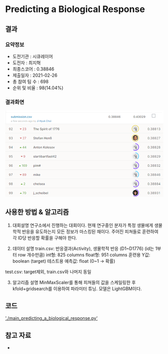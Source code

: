 # Predicting a Biological Response

## 결과

### 요약정보

- 도전기관 : 시큐레이어
- 도전자 : 최지혁
- 최종스코어 : 0.38846
- 제출일자 : 2021-02-26
- 총 참여 팀 수 : 698
- 순위 및 비율 : 98(14.04%)

### 결과화면

![leaderboard](./img/leaderboard.png)

## 사용한 방법 & 알고리즘
1. 대회설명
 연구소에서 진행하는 대회이다. 현재 연구중인 분자가 특정 생물에게 생물학적 반응을 유도하는지 모든 정보가 마스킹된 채이다. 주어진 피쳐들로 훈련하여 각 ID당 반응할 확률을 구해야 한다.

2. 데이터 설명
train.csv: 반응결과(Activity), 생물학적 반응 (D1~D1776)  (id는 1부터 row 개수만큼)
int형:   825 columns
float형: 951 columns
훈련용 Y값: boolean   (target)
테스트용 예측값: float (0~1 -> 확률)
 
test.csv: target제외, train.csv와 나머지 동일

3. 알고리즘 설명
MinMaxScaler를 통해 피쳐들의 값을 스케일링한 후 kfold+gridsearch를 이용하여 파라미터 튜닝. 모델은 LightGBM이다. 


## 코드

['./main_predicting_a_biological_response.py'](./main_predicting_a_biological_response.py)

## 참고 자료

- 
